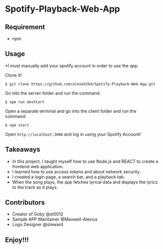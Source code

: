 # Spotify-Playback-Web-App


## Requirement

- npm

## Usage

*I must manually add your spotify account in order to use the app.


Clone it!

```
$ git clone https://github.com/alexoh2bd/Spotify-Playback-Web-App.git
```

Go into the server folder and run the command:

```
$ npm run devStart
```

Open a separate terminal and go into the client folder and run the command: 

```
$ npm start
```

Open `http://localhost:3000` and log in using your Spotify Account!


## Takeaways

- In this project, I taught myself how to use Node.js and REACT to create a frontend web application. 
- I learned how to use access tokens and about network security. 
- I created a login page, a search bar, and a playback tab. 
- When the song plays, the app fetches lyrical data and displays the lyrics to the track as it plays.

## Contributors

- Creator of Goby @st0012
- Sample APP Maintainer @Maxwell-Alexius
- Logo Designer @steward

## Enjoy!!!
